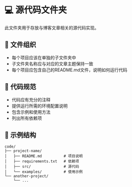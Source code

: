 # 💻 源代码文件夹

此文件夹用于存放与博客文章相关的源代码实现。

## 📂 文件组织

- 每个项目应该在单独的子文件夹中
- 子文件夹名称应与对应的文章主题保持一致
- 每个项目应包含自己的README.md文件，说明如何运行代码

## 🧰 代码规范

- 代码应有充分的注释
- 提供运行所需的环境配置说明
- 包含示例和使用方法
- 列出所有依赖项

## 🌲 示例结构

```
code/
├── project-name/
│   ├── README.md          # 项目说明
│   ├── requirements.txt   # 依赖项
│   ├── src/               # 源代码
│   └── examples/          # 使用示例
└── another-project/
    └── ...
``` 